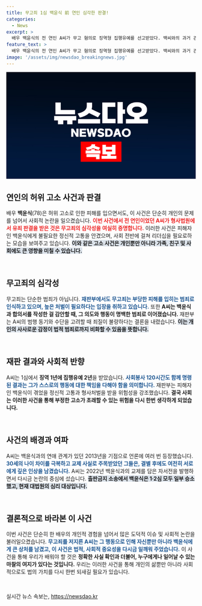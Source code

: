 ```yaml
---
title: 무고죄 1심 백윤식 前 연인 심각한 판결!
categories:
  - News
excerpt: >
  배우 백윤식의 전 연인 A씨가 무고 혐의로 징역형 집행유예를 선고받았다. 백씨와의 과거 관계에서 절친했던 A씨의 주장과 그로 인한 정신적 고통이 드러나며, 사건은 쉽게 잊히지 않을 전망이다.
feature_text: >
  배우 백윤식의 전 연인 A씨가 무고 혐의로 징역형 집행유예를 선고받았다. 백씨와의 과거 관계에서 절친했던 A씨의 주장과 그로 인한 정신적 고통이 드러나며, 사건은 쉽게 잊히지 않을 전망이다.
image: '/assets/img/newsdao_breakingnews.jpg'
---
```


<p><img src="/assets/img/newsdao_breakingnews.jpg" alt="firstkoreanews 속보" /></p>

<h2 data-ke-size="size26">연인의 허위 고소 사건과 판결</h2>

<p data-ke-size="size16">배우 <b>백윤식</b>(78)은 허위 고소로 인한 피해를 입으면서도, 이 사건은 단순히 개인의 문제를 넘어서 사회적 논란을 일으켰습니다. <b><span style="color: #ee2323;">이번 사건에서 전 연인이었던 A씨가 형사법원에서 유죄 판결을 받은 것은 무고죄의 심각성을 여실히 증명합니다.</span></b> 이러한 사건은 피해자인 백윤식에게 불필요한 정신적 고통을 안겼으며, 사회 전반에 걸쳐 리더십을 필요로하는 모습을 보여주고 있습니다. <b><span style="background-color: #21538527;">이와 같은 고소 사건은 개인뿐만 아니라 가족, 친구 및 사회에도 큰 영향을 미칠 수 있습니다.</span></b></p>

<p data-ke-size="size16">&nbsp;</p>

<h2 data-ke-size="size26">무고죄의 심각성</h2>

<p data-ke-size="size16">무고죄는 단순한 범죄가 아닙니다. <b><span style="color: #1a5490;">재판부에서도 무고죄는 부당한 피해를 입히는 범죄로 인식하고 있으며, 높은 처벌이 필요하다는 입장을 취하고 있습니다.</span></b> 또한 <b><span style="ee2323;">A씨는 백윤식과 합의서를 작성한 걸 감안할 때, 그 의도와 행동이 명백한 범죄로 이어졌습니다.</span></b> 재판부는 A씨의 범행 동기와 수단을 고려할 때 죄질이 불량하다는 결론을 내렸습니다. <b><span style="background-color: #21538527;">이는 개인의 사사로운 감정이 법적 범죄로까지 비화할 수 있음을 뜻합니다.</span></b></p>

<p data-ke-size="size16">&nbsp;</p>

<h2 data-ke-size="size26">재판 결과와 사회적 반향</h2>

<p data-ke-size="size16">A씨는 1심에서 <b>징역 1년에 집행유예 2년</b>을 받았습니다. <b><span style="color: #1a5490;">사회봉사 120시간도 함께 명령된 결과는 그가 스스로의 행동에 대한 책임을 다해야 함을 의미합니다.</span></b> 재판부는 피해자인 백윤식이 겪었을 정신적 고통과 형사처벌을 받을 위험성을 강조했습니다. <b><span style="ee2323;">결국 사회는 이러한 사건을 통해 부정한 고소가 초래할 수 있는 위험을 다시 한번 생각하게 되었습니다.</span></b></p>

<p data-ke-size="size16">&nbsp;</p>

<h2 data-ke-size="size26">사건의 배경과 여파</h2>

<p data-ke-size="size16">A씨는 백윤식과의 연애 관계가 있던 2013년을 기점으로 언론에 여러 번 등장했습니다. <b><span style="color: #1a5490;">30세의 나이 차이를 극복하고 교제 사실로 주목받았던 그들은, 결별 후에도 여전히 서로에게 깊은 인상을 남겼습니다.</span></b> A씨는 2022년 백윤식과의 교제를 담은 자서전을 발행하면서 다시금 논란의 중심에 섰습니다. <b><span style="background-color: #21538527;">출판금지 소송에서 백윤식은 1·2심 모두 일부 승소했고, 현재 대법원의 심리 대상입니다.</span></b></p>

<p data-ke-size="size16">&nbsp;</p>

<h2 data-ke-size="size26">결론적으로 바라본 이 사건</h2>

<p data-ke-size="size16">이번 사건은 단순히 한 배우의 개인적 경험을 넘어서 많은 도덕적 이슈 및 사회적 논란을 불러일으켰습니다. <b><span style="color: #1a5490;">무고죄를 저지른 A씨는 그 행동으로 인해 자신뿐만 아니라 백윤식에게 큰 상처를 남겼고, 이 사건은 법적, 사회적 중요성을 다시금 일깨워 주었습니다.</span></b> 이 사건을 통해 우리가 배워야 할 것은 <b><span style="ee2323;">정확한 사실 확인과 더불어, 누구에게나 일어날 수 있는 마찰의 여지가 있다는 것입니다.</span></b> 우리는 이러한 사건을 통해 개인의 삶뿐만 아니라 사회적으로도 법의 가치를 다시 한번 되새길 필요가 있습니다.</p>

<p data-ke-size="size16">&nbsp;</p>
실시간 뉴스 속보는, <a href="https://newsdao.kr" rel="dofollow">https://newsdao.kr</a>


